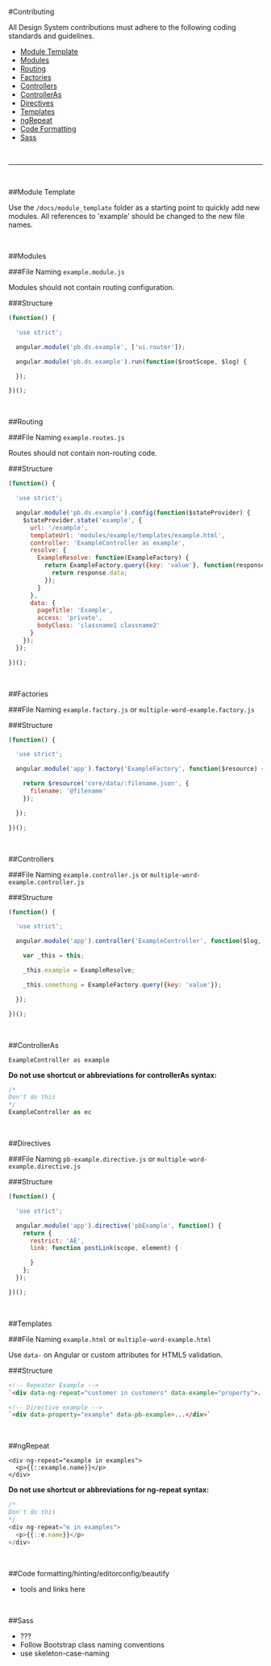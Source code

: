 #Contributing

All Design System contributions must adhere to the following coding standards and guidelines.

- [Module Template](#module-template)
- [Modules](#modules)
- [Routing](#routing)
- [Factories](#factories)
- [Controllers](#controllers)
- [ControllerAs](#controlleras)
- [Directives](#directives)
- [Templates](#templates)
- [ngRepeat](#ng-repeat)
- [Code Formatting](#code-formatting)
- [Sass](#sass)

<br>

---

<br>

##<a name="module-template"></a>Module Template

Use the `/docs/module_template` folder as a starting point to quickly add new modules. All references to 'example' should be changed to the new file names.

<br>

##<a href="#modules"></a>Modules

###File Naming
`example.module.js`

Modules should not contain routing configuration.

###Structure
```javascript
(function() {

  'use strict';

  angular.module('pb.ds.example', ['ui.router']);

  angular.module('pb.ds.example').run(function($rootScope, $log) {

  });

})();
```

<br>

##<a href="#routing"></a>Routing

###File Naming
`example.routes.js`

Routes should not contain non-routing code.

###Structure
```javascript
(function() {

  'use strict';

  angular.module('pb.ds.example').config(function($stateProvider) {
    $stateProvider.state('example', {
      url: '/example',
      templateUrl: 'modules/example/templates/example.html',
      controller: 'ExampleController as example',
      resolve: {
        ExampleResolve: function(ExampleFactory) {
          return ExampleFactory.query({key: 'value'}, function(response) {
            return response.data;
          });
        }
      },
      data: {
        pageTitle: 'Example',
        access: 'private',
        bodyClass: 'classname1 classname2'
      }
    });
  });

})();
```

<br>

##<a href="#factories"></a>Factories

###File Naming
`example.factory.js` or `multiple-word-example.factory.js`

###Structure
```javascript
(function() {

  'use strict';

  angular.module('app').factory('ExampleFactory', function($resource) {

    return $resource('core/data/:filename.json', {
      filename: '@filename'
    });

  });

})();
```

<br>

##<a href="#controllers"></a>Controllers

###File Naming
`example.controller.js` or `multiple-word-example.controller.js`

###Structure
```javascript
(function() {

  'use strict';

  angular.module('app').controller('ExampleController', function($log, ExampleResolve, ExampleFactory) {

    var _this = this;

    _this.example = ExampleResolve;

    _this.something = ExampleFactory.query({key: 'value'});

  });

})();
```

<br>

##<a href="#controlleras"></a>ControllerAs
```
ExampleController as example
```

**Do not use shortcut or abbreviations for controllerAs syntax:**
```javascript
/*
Don't do this
*/
ExampleController as ec
```

<br>

##<a href="#directives"></a>Directives

###File Naming
`pb-example.directive.js` or `multiple-word-example.directive.js`

###Structure
```javascript
(function() {

  'use strict';

  angular.module('app').directive('pbExample', function() {
    return {
      restrict: 'AE',
      link: function postLink(scope, element) {

      }
    };
  });

})();
```

<br>

##<a href="#templates"></a>Templates

###File Naming
`example.html` or `multiple-word-example.html`

Use `data-` on Angular or custom attributes for HTML5 validation.

###Structure
```html
<!-- Repeater Example -->
`<div data-ng-repeat="customer in customers" data-example="property">...</div>`

<!-- Directive example -->
`<div data-property="example" data-pb-example>...</div>`
```

<br>

##<a href="#ng-repeat"></a>ngRepeat
```
<div ng-repeat="example in examples">
  <p>{{::example.name}}</p>
</div>
```

**Do not use shortcut or abbreviations for ng-repeat syntax:**
```javascript
/*
Don't do this
*/
<div ng-repeat="e in examples">
  <p>{{::e.name}}</p>
</div>
```

<br>

##<a href="#code-formatting"></a>Code formatting/hinting/editorconfig/beautify
- tools and links here

<br>

##<a href="sass"></a>Sass
- ???
- Follow Bootstrap class naming conventions
- use skeleton-case-naming
